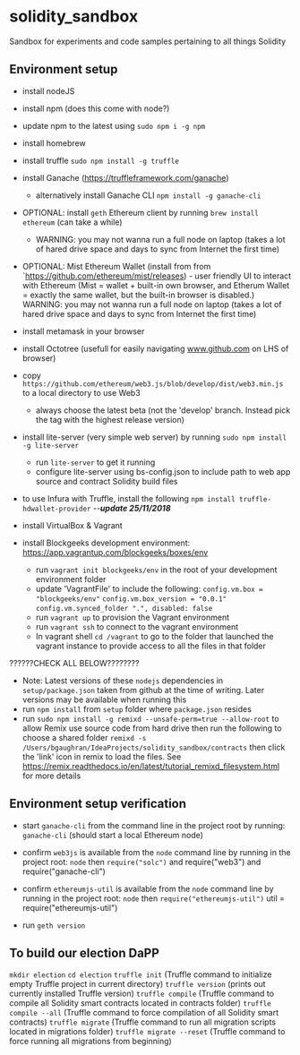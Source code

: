 # solidity_sandbox
Sandbox for experiments and code samples pertaining to all things Solidity

## Environment setup
- install nodeJS
- install npm (does this come with node?)
- update npm to the latest using `sudo npm i -g npm`
- install homebrew
- install truffle `sudo npm install -g truffle`
- install Ganache (https://truffleframework.com/ganache)
    - alternatively install Ganache CLI `npm install -g ganache-cli`
- OPTIONAL: install `geth` Ethereum client by running `brew install ethereum` (can take a while)
    - WARNING: you may not wanna run a full node on laptop (takes a lot of hared drive space and days to sync from Internet the first time)
- OPTIONAL: Mist Ethereum Wallet (install from from `https://github.com/ethereum/mist/releases) - user friendly UI to interact with Ethereum (Mist = wallet + built-in own browser, and Etherum Wallet = exactly the same wallet, but the built-in browser is disabled.) WARNING: you may not wanna run a full node on laptop (takes a lot of hared drive space and days to sync from Internet the first time)
- install metamask in your browser
- install Octotree (usefull for easily navigating www.github.com on LHS of browser)
- copy `https://github.com/ethereum/web3.js/blob/develop/dist/web3.min.js` to a local directory to use Web3
    - always choose the latest beta (not the 'develop' branch. Instead pick the tag with the highest release version)
- install lite-server (very simple web server) by running `sudo npm install -g lite-server`
    - run `lite-server` to get it running
    - configure lite-server using bs-config.json to include path to web app source and contract Solidity build files

- to use Infura with Truffle, install the following
    `npm install truffle-hdwallet-provider`
--*********update 25/11/2018*********   
- install VirtualBox & Vagrant
- install Blockgeeks development environment: https://app.vagrantup.com/blockgeeks/boxes/env
    - run `vagrant init blockgeeks/env` in the root of your development environment folder
    - update 'VagrantFile' to include the following:
      `config.vm.box = "blockgeeks/env"`
      `config.vm.box_version = "0.0.1"`
      `config.vm.synced_folder ".", disabled: false`
    - run `vagrant up` to provision the Vagrant environment
    - run `vagrant ssh` to connect to the vagrant environment
    - In vagrant shell `cd /vagrant` to go to the folder that launched the vagrant instance to provide access to all the files in that folder  

??????CHECK ALL BELOW????????
- Note: Latest versions of these `nodejs` dependencies in `setup/package.json` taken from github at the time of writing. Later versions may be available when running this
- run `npm install` from `setup` folder where `package.json` resides
- run `sudo npm install -g remixd --unsafe-perm=true --allow-root` to allow Remix use source code from hard drive then run the following to choose a shared folder `remixd -s /Users/bgaughran/IdeaProjects/solidity_sandbox/contracts` then click the 'link' icon in remix to load the files. See https://remix.readthedocs.io/en/latest/tutorial_remixd_filesystem.html for more details


## Environment setup verification
- start `ganache-cli` from the command line in the project root by running: `ganache-cli` (should start a local Ethereum node)
- confirm `web3js` is available from the `node` command line by running in the project root: `node` then `require("solc")` and require("web3") and require("ganache-cli")
- confirm `ethereumjs-util` is available from the `node` command line by running in the project root: `node` then `require("ethereumjs-util")`
util = require("ethereumjs-util")

- run `geth version`

## To build our election DaPP
`mkdir election`
`cd election`
`truffle init` (Truffle command to initialize empty Truffle project in current directory)
`truffle version` (prints out currently installed Truffle version)
`truffle compile` (Truffle command to compile all Solidity smart contracts located in contracts folder)
`truffle compile --all` (Truffle command to force compilation of all Solidity smart contracts)
`truffle migrate` (Truffle command to run all migration scripts located in migrations folder)
`truffle migrate --reset` (Truffle command to force running all migrations from beginning)
